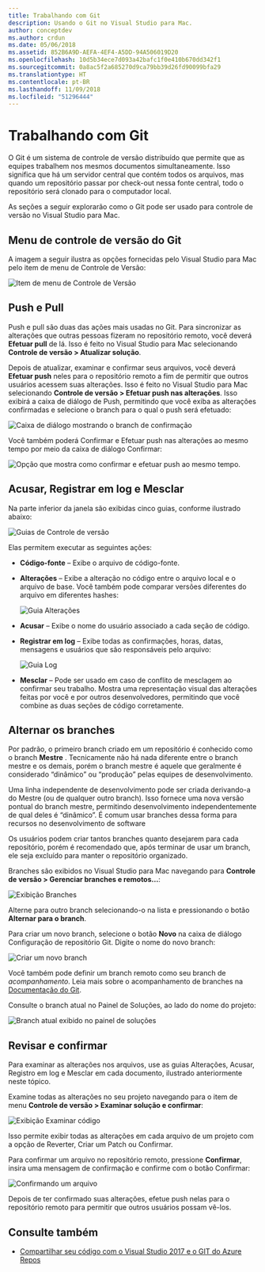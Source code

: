 ```yaml
---
title: Trabalhando com Git
description: Usando o Git no Visual Studio para Mac.
author: conceptdev
ms.author: crdun
ms.date: 05/06/2018
ms.assetid: 852B6A9D-AEFA-4EF4-A5DD-94A506019D20
ms.openlocfilehash: 10d5b34ece7d093a42bafc1f0e410b670dd342f1
ms.sourcegitcommit: 0a8ac5f2a685270d9ca79bb39d26fd90099bfa29
ms.translationtype: HT
ms.contentlocale: pt-BR
ms.lasthandoff: 11/09/2018
ms.locfileid: "51296444"
---
```

# <a name="working-with-git"></a>Trabalhando com Git

O Git é um sistema de controle de versão distribuído que permite que as equipes trabalhem nos mesmos documentos simultaneamente. Isso significa que há um servidor central que contém todos os arquivos, mas quando um repositório passar por check-out nessa fonte central, todo o repositório será clonado para o computador local.

As seções a seguir explorarão como o Git pode ser usado para controle de versão no Visual Studio para Mac.

## <a name="git-version-control-menu"></a>Menu de controle de versão do Git

A imagem a seguir ilustra as opções fornecidas pelo Visual Studio para Mac pelo item de menu de Controle de Versão:

![Item de menu de Controle de Versão](media/version-control-gitVersionControlMenu.png)

## <a name="push-and-pull"></a>Push e Pull

Push e pull são duas das ações mais usadas no Git. Para sincronizar as alterações que outras pessoas fizeram no repositório remoto, você deverá **Efetuar pull** de lá. Isso é feito no Visual Studio para Mac selecionando **Controle de versão > Atualizar solução**.

Depois de atualizar, examinar e confirmar seus arquivos, você deverá **Efetuar push** neles para o repositório remoto a fim de permitir que outros usuários acessem suas alterações. Isso é feito no Visual Studio para Mac selecionando **Controle de versão > Efetuar push nas alterações**. Isso exibirá a caixa de diálogo de Push, permitindo que você exiba as alterações confirmadas e selecione o branch para o qual o push será efetuado:

![Caixa de diálogo mostrando o branch de confirmação](media/version-control-gitPush.png)

Você também poderá Confirmar e Efetuar push nas alterações ao mesmo tempo por meio da caixa de diálogo Confirmar:

![Opção que mostra como confirmar e efetuar push ao mesmo tempo.](media/version-control-commitPush.png)

## <a name="blame-log-and-merge"></a>Acusar, Registrar em log e Mesclar

Na parte inferior da janela são exibidas cinco guias, conforme ilustrado abaixo:

![Guias de Controle de versão](media/version-control-gitTabs.png)

Elas permitem executar as seguintes ações:

* **Código-fonte** – Exibe o arquivo de código-fonte.
* **Alterações** – Exibe a alteração no código entre o arquivo local e o arquivo de base. Você também pode comparar versões diferentes do arquivo em diferentes hashes:

    ![Guia Alterações](media/version-control-gitChange.png)

* **Acusar** – Exibe o nome do usuário associado a cada seção de código.
* **Registrar em log** – Exibe todas as confirmações, horas, datas, mensagens e usuários que são responsáveis pelo arquivo:

    ![Guia Log](media/version-control-gitLog.png)

* **Mesclar** – Pode ser usado em caso de conflito de mesclagem ao confirmar seu trabalho. Mostra uma representação visual das alterações feitas por você e por outros desenvolvedores, permitindo que você combine as duas seções de código corretamente.

## <a name="switching-branches"></a>Alternar os branches

Por padrão, o primeiro branch criado em um repositório é conhecido como o branch **Mestre** . Tecnicamente não há nada diferente entre o branch mestre e os demais, porém o branch mestre é aquele que geralmente é considerado “dinâmico” ou “produção” pelas equipes de desenvolvimento.

Uma linha independente de desenvolvimento pode ser criada derivando-a do Mestre (ou de qualquer outro branch). Isso fornece uma nova versão pontual do branch mestre, permitindo desenvolvimento independentemente de qual deles é “dinâmico”. É comum usar branches dessa forma para recursos no desenvolvimento de software

Os usuários podem criar tantos branches quanto desejarem para cada repositório, porém é recomendado que, após terminar de usar um branch, ele seja excluído para manter o repositório organizado.

Branches são exibidos no Visual Studio para Mac navegando para **Controle de versão > Gerenciar branches e remotos...**:

![Exibição Branches](media/version-control-gitBranch2.png)

Alterne para outro branch selecionando-o na lista e pressionando o botão **Alternar para o branch**.

Para criar um novo branch, selecione o botão **Novo** na caixa de diálogo Configuração de repositório Git. Digite o nome do novo branch:

![Criar um novo branch](media/version-control-gitBranch.png)

Você também pode definir um branch remoto como seu branch de _acompanhamento_. Leia mais sobre o acompanhamento de branches na [Documentação do Git](https://git-scm.com/book/en/v2/Git-Branching-Remote-Branches#Tracking-Branches).

Consulte o branch atual no Painel de Soluções, ao lado do nome do projeto:

 ![Branch atual exibido no painel de soluções](media/version-control-gitBranchName.png)

## <a name="reviewing-and-committing"></a>Revisar e confirmar

Para examinar as alterações nos arquivos, use as guias Alterações, Acusar, Registro em log e Mesclar em cada documento, ilustrado anteriormente neste tópico.

Examine todas as alterações no seu projeto navegando para o item de menu **Controle de versão > Examinar solução e confirmar**:

![Exibição Examinar código](media/version-control-gitReviewCommit.png)

Isso permite exibir todas as alterações em cada arquivo de um projeto com a opção de Reverter, Criar um Patch ou Confirmar.

Para confirmar um arquivo no repositório remoto, pressione **Confirmar**, insira uma mensagem de confirmação e confirme com o botão Confirmar:

![Confirmando um arquivo](media/version-control-gitCommit.png)

Depois de ter confirmado suas alterações, efetue push nelas para o repositório remoto para permitir que outros usuários possam vê-los.

## <a name="see-also"></a>Consulte também

* [Compartilhar seu código com o Visual Studio 2017 e o GIT do Azure Repos](/azure/devops/repos/git/share-your-code-in-git-vs-2017)